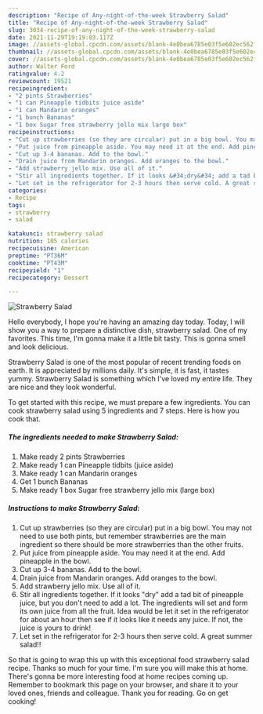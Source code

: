 ```yaml
---
description: "Recipe of Any-night-of-the-week Strawberry Salad"
title: "Recipe of Any-night-of-the-week Strawberry Salad"
slug: 3034-recipe-of-any-night-of-the-week-strawberry-salad
date: 2021-11-29T19:19:03.117Z
image: //assets-global.cpcdn.com/assets/blank-4e0bea6785e03f5e602ec562f230caae08da540cada707380b4fe1bbebba43da.png
thumbnail: //assets-global.cpcdn.com/assets/blank-4e0bea6785e03f5e602ec562f230caae08da540cada707380b4fe1bbebba43da.png
cover: //assets-global.cpcdn.com/assets/blank-4e0bea6785e03f5e602ec562f230caae08da540cada707380b4fe1bbebba43da.png
author: Walter Ford
ratingvalue: 4.2
reviewcount: 19521
recipeingredient:
- "2 pints Strawberries"
- "1 can Pineapple tidbits juice aside"
- "1 can Mandarin oranges"
- "1 bunch Bananas"
- "1 box Sugar free strawberry jello mix large box"
recipeinstructions:
- "Cut up strawberries (so they are circular) put in a big bowl. You may not need to use both pints, but remember strawberries are the main ingredient so there should be more strawberries than the other fruits."
- "Put juice from pineapple aside. You may need it at the end. Add pineapple in the bowl."
- "Cut up 3-4 bananas. Add to the bowl."
- "Drain juice from Mandarin oranges. Add oranges to the bowl."
- "Add strawberry jello mix. Use all of it."
- "Stir all ingredients together. If it looks &#34;dry&#34; add a tad bit of pineapple juice, but you don&#39;t need to add a lot. The ingredients will set and form its own juice from all the fruit. Idea would be let it set in the refrigerator for about an hour then see if it looks like it needs any juice. If not, the juice is yours to drink!"
- "Let set in the refrigerator for 2-3 hours then serve cold. A great summer salad!!"
categories:
- Recipe
tags:
- strawberry
- salad

katakunci: strawberry salad 
nutrition: 105 calories
recipecuisine: American
preptime: "PT36M"
cooktime: "PT43M"
recipeyield: "1"
recipecategory: Dessert

---
```



![Strawberry Salad](//assets-global.cpcdn.com/assets/blank-4e0bea6785e03f5e602ec562f230caae08da540cada707380b4fe1bbebba43da.png)

Hello everybody, I hope you're having an amazing day today. Today, I will show you a way to prepare a distinctive dish, strawberry salad. One of my favorites. This time, I'm gonna make it a little bit tasty. This is gonna smell and look delicious.



Strawberry Salad is one of the most popular of recent trending foods on earth. It is appreciated by millions daily. It's simple, it is fast, it tastes yummy. Strawberry Salad is something which I've loved my entire life. They are nice and they look wonderful.


To get started with this recipe, we must prepare a few ingredients. You can cook strawberry salad using 5 ingredients and 7 steps. Here is how you cook that.

<!--inarticleads1-->

##### The ingredients needed to make Strawberry Salad:

1. Make ready 2 pints Strawberries
1. Make ready 1 can Pineapple tidbits (juice aside)
1. Make ready 1 can Mandarin oranges
1. Get 1 bunch Bananas
1. Make ready 1 box Sugar free strawberry jello mix (large box)




<!--inarticleads2-->

##### Instructions to make Strawberry Salad:

1. Cut up strawberries (so they are circular) put in a big bowl. You may not need to use both pints, but remember strawberries are the main ingredient so there should be more strawberries than the other fruits.
1. Put juice from pineapple aside. You may need it at the end. Add pineapple in the bowl.
1. Cut up 3-4 bananas. Add to the bowl.
1. Drain juice from Mandarin oranges. Add oranges to the bowl.
1. Add strawberry jello mix. Use all of it.
1. Stir all ingredients together. If it looks &#34;dry&#34; add a tad bit of pineapple juice, but you don&#39;t need to add a lot. The ingredients will set and form its own juice from all the fruit. Idea would be let it set in the refrigerator for about an hour then see if it looks like it needs any juice. If not, the juice is yours to drink!
1. Let set in the refrigerator for 2-3 hours then serve cold. A great summer salad!!




So that is going to wrap this up with this exceptional food strawberry salad recipe. Thanks so much for your time. I'm sure you will make this at home. There's gonna be more interesting food at home recipes coming up. Remember to bookmark this page on your browser, and share it to your loved ones, friends and colleague. Thank you for reading. Go on get cooking!
